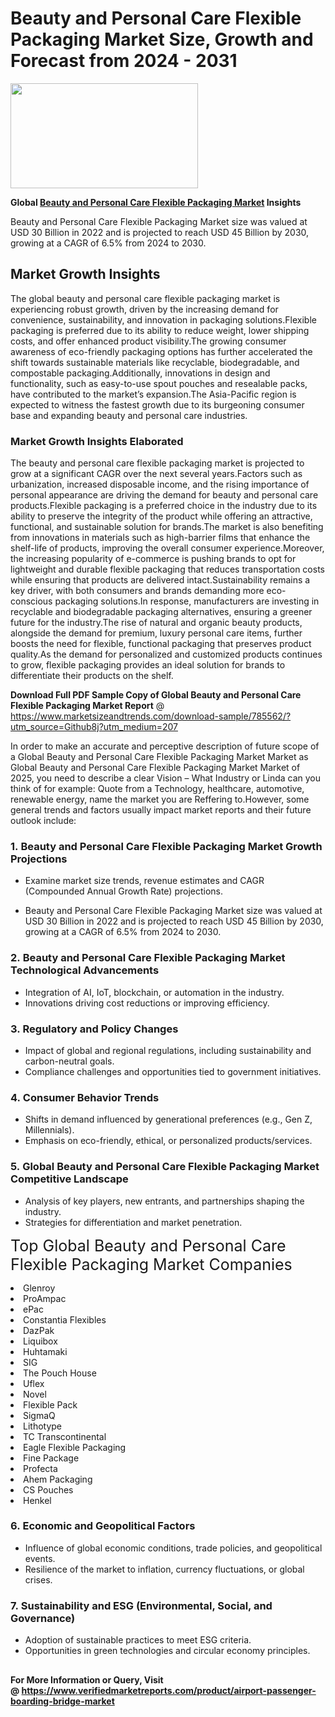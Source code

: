 <H1>Beauty and Personal Care Flexible Packaging Market Size, Growth and Forecast from 2024 - 2031</H1><img class="aligncenter size-medium wp-image-584254" src="https://thirdeyenews.in/wp-content/uploads/2024/09/Global-Market-Research-300x168.jpeg" alt="" width="300" height="168" /><p><strong>Global&nbsp;<a href="https://www.marketsizeandtrends.com/download-sample/785562/?utm_source=Github8j?utm_medium=207">Beauty and Personal Care Flexible Packaging Market</a> Insights</strong></p><p>Beauty and Personal Care Flexible Packaging Market size was valued at USD 30 Billion in 2022 and is projected to reach USD 45 Billion by 2030, growing at a CAGR of 6.5% from 2024 to 2030.</p><p><h2>Market Growth Insights</h2> The global beauty and personal care flexible packaging market is experiencing robust growth, driven by the increasing demand for convenience, sustainability, and innovation in packaging solutions.Flexible packaging is preferred due to its ability to reduce weight, lower shipping costs, and offer enhanced product visibility.The growing consumer awareness of eco-friendly packaging options has further accelerated the shift towards sustainable materials like recyclable, biodegradable, and compostable packaging.Additionally, innovations in design and functionality, such as easy-to-use spout pouches and resealable packs, have contributed to the market’s expansion.The Asia-Pacific region is expected to witness the fastest growth due to its burgeoning consumer base and expanding beauty and personal care industries. <h3>Market Growth Insights Elaborated</h3> The beauty and personal care flexible packaging market is projected to grow at a significant CAGR over the next several years.Factors such as urbanization, increased disposable income, and the rising importance of personal appearance are driving the demand for beauty and personal care products.Flexible packaging is a preferred choice in the industry due to its ability to preserve the integrity of the product while offering an attractive, functional, and sustainable solution for brands.The market is also benefiting from innovations in materials such as high-barrier films that enhance the shelf-life of products, improving the overall consumer experience.Moreover, the increasing popularity of e-commerce is pushing brands to opt for lightweight and durable flexible packaging that reduces transportation costs while ensuring that products are delivered intact.Sustainability remains a key driver, with both consumers and brands demanding more eco-conscious packaging solutions.In response, manufacturers are investing in recyclable and biodegradable packaging alternatives, ensuring a greener future for the industry.The rise of natural and organic beauty products, alongside the demand for premium, luxury personal care items, further boosts the need for flexible, functional packaging that preserves product quality.As the demand for personalized and customized products continues to grow, flexible packaging provides an ideal solution for brands to differentiate their products on the shelf.</p><p><span class=""><strong>Download Full PDF Sample Copy of Global Beauty and Personal Care Flexible Packaging Market Report</strong> @ <a href="https://www.marketsizeandtrends.com/download-sample/785562/?utm_source=Github8j?utm_medium=207" target="_blank">https://www.marketsizeandtrends.com/download-sample/785562/?utm_source=Github8j?utm_medium=207</a></span></p><p>In order to make an accurate and perceptive description of future scope of a Global&nbsp;Beauty and Personal Care Flexible Packaging Market Market as Global&nbsp;Beauty and Personal Care Flexible Packaging Market Market of 2025, you need to describe a clear Vision &ndash; What Industry or Linda can you think of for example: Quote from a Technology, healthcare, automotive, renewable energy, name the market you are Reffering to.However, some general trends and factors usually impact market reports and their future outlook include:</p><h3>1.&nbsp;<strong>Beauty and Personal Care Flexible Packaging Market Growth Projections</strong></h3><ul><li>Examine market size trends, revenue estimates and CAGR (Compounded Annual Growth Rate) projections.</li><li><p>Beauty and Personal Care Flexible Packaging Market size was valued at USD 30 Billion in 2022 and is projected to reach USD 45 Billion by 2030, growing at a CAGR of 6.5% from 2024 to 2030.</p></li></ul><h3>2.&nbsp;<strong>Beauty and Personal Care Flexible Packaging Market Technological Advancements</strong></h3><ul><li>Integration of AI, IoT, blockchain, or automation in the industry.</li><li>Innovations driving cost reductions or improving efficiency.</li></ul><h3>3.&nbsp;<strong>Regulatory and Policy Changes</strong></h3><ul><li>Impact of global and regional regulations, including sustainability and carbon-neutral goals.</li><li>Compliance challenges and opportunities tied to government initiatives.</li></ul><h3>4.&nbsp;<strong>Consumer Behavior Trends</strong></h3><ul><li>Shifts in demand influenced by generational preferences (e.g., Gen Z, Millennials).</li><li>Emphasis on eco-friendly, ethical, or personalized products/services.</li></ul><h3>5.&nbsp;<strong>Global Beauty and Personal Care Flexible Packaging Market Competitive Landscape</strong></h3><ul><li>Analysis of key players, new entrants, and partnerships shaping the industry.</li><li>Strategies for differentiation and market penetration.</li></ul><p data-pm-slice="1 1 []"><span style="color: inherit; font-family: inherit; font-size: 25px;">Top Global Beauty and Personal Care Flexible Packaging Market Companies</span></p><div class="" data-test-id=""><p><li>Glenroy</li><li> ProAmpac</li><li> ePac</li><li> Constantia Flexibles</li><li> DazPak</li><li> Liquibox</li><li> Huhtamaki</li><li> SIG</li><li> The Pouch House</li><li> Uflex</li><li> Novel</li><li> Flexible Pack</li><li> SigmaQ</li><li> Lithotype</li><li> TC Transcontinental</li><li> Eagle Flexible Packaging</li><li> Fine Package</li><li> Profecta</li><li> Ahem Packaging</li><li> CS Pouches</li><li> Henkel</li></p></div><h3>6.&nbsp;<strong>Economic and Geopolitical Factors</strong></h3><ul><li>Influence of global economic conditions, trade policies, and geopolitical events.</li><li>Resilience of the market to inflation, currency fluctuations, or global crises.</li></ul><h3>7.&nbsp;<strong>Sustainability and ESG (Environmental, Social, and Governance)</strong></h3><ul><li>Adoption of sustainable practices to meet ESG criteria.</li><li>Opportunities in green technologies and circular economy principles.</li></ul><h2><strong style="font-size: 14px;">For More Information or Query, Visit @&nbsp;</strong><a style="background-color: #ffffff; font-size: 14px;" href="https://www.marketsizeandtrends.com/report/beauty-and-personal-care-flexible-packaging-market/" target="_blank">https://www.verifiedmarketreports.com/product/airport-passenger-boarding-bridge-market</a></h2>